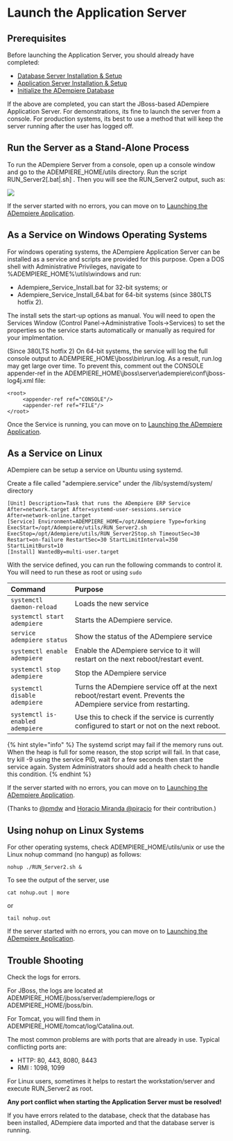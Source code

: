 # Launch the Application Server

## Prerequisites

Before launching the Application Server, you should already have completed:

* [Database Server Installation & Setup](database-server-installation-and-setup.md)
* [Application Server Installation & Setup](application-server-installation-and-setup.md)
* [Initialize the ADempiere Database](initialize-the-database.md)

If the above are completed, you can start the JBoss-based ADempiere Application Server. For demonstrations, its fine to launch the server from a console. For production systems, its best to use a method that will keep the server running after the user has logged off.

## Run the Server as a Stand-Alone Process

To run the ADempiere Server from a console, open up a console window and go to the ADEMPIERE\_HOME/utils directory. Run the script RUN\_Server2\[.bat\|.sh\] . Then you will see the RUN\_Server2 output, such as:

[![](http://wiki.adempiere.net/images/7/75/IS_RUN_Server2.PNG)](http://wiki.adempiere.net/File:IS_RUN_Server2.PNG)

If the server started with no errors, you can move on to [Launching the ADempiere Application](../../../introduction/getting-started/launching-the-application.md).

## As a Service on Windows Operating Systems

For windows operating systems, the ADempiere Application Server can be installed as a service and scripts are provided for this purpose. Open a DOS shell with Administrative Privileges, navigate to %ADEMPIERE\_HOME%\utils\windows and run:

* Adempiere\_Service\_Install.bat for 32-bit systems; or
* Adempiere\_Service\_Install\_64.bat for 64-bit systems \(since 380LTS hotfix 2\).

The install sets the start-up options as manual. You will need to open the Services Window \(Control Panel→Administrative Tools→Services\) to set the properties so the service starts automatically or manually as required for your implmentation.

\(Since 380LTS hotfix 2\) On 64-bit systems, the service will log the full console output to ADEMPIERE\_HOME\jboss\bin\run.log. As a result, run.log may get large over time. To prevent this, comment out the CONSOLE appender-ref in the ADEMPIERE\_HOME\jboss\server\adempiere\conf\jboss-log4j.xml file:

```text
<root>
     <appender-ref ref="CONSOLE"/>
     <appender-ref ref="FILE"/>
</root>
```

Once the Service is running, you can move on to [Launching the ADempiere Application](launch-the-application-server.md).

## As a Service on Linux

ADempiere can be setup a service on Ubuntu using systemd. 

 Create a file called "adempiere.service" under the /lib/systemd/system/ directory

```text
[Unit] Description=Task that runs the ADempiere ERP Service After=network.target After=systemd-user-sessions.service After=network-online.target
[Service] Environment=ADEMPIERE_HOME=/opt/Adempiere Type=forking ExecStart=/opt/Adempiere/utils/RUN_Server2.sh ExecStop=/opt/Adempiere/utils/RUN_Server2Stop.sh TimeoutSec=30 Restart=on-failure RestartSec=30 StartLimitInterval=350 StartLimitBurst=10
[Install] WantedBy=multi-user.target
```

With the service defined, you can run the following commands to control it. You will need to run these as root or using `sudo`

| Command | Purpose |
| :--- | :--- |
| `systemctl daemon-reload`  | Loads the new service |
| `systemctl start adempiere` | Starts the ADempiere service. |
| `service adempiere status` | Show the status of the ADempiere service |
| `systemctl enable adempiere` | Enable the ADempiere service to it will restart on the next reboot/restart event. |
| `systemctl stop adempiere` | Stop the ADempiere service |
| `systemctl disable adempiere` | Turns the ADempiere service off at the next reboot/restart event. Prevents the ADempiere service from restarting. |
| `systemctl is-enabled adempiere` | Use this to check if the service is currently configured to start or not on the next reboot. |

{% hint style="info" %}
The systemd script may fail if the memory runs out.  When the heap is full for some reason, the stop script will fail.   In that case,  try kill -9 using the service PID, wait for a few seconds then start the service again. System Administrators should add a health check to handle this condition.
{% endhint %}

If the server started with no errors, you can move on to [Launching the ADempiere Application](../../../introduction/getting-started/launching-the-application.md).

\(Thanks to [@pmdw](https://github.com/pmdw) and [Horacio Miranda @piracio](https://github.com/piracio) for their contribution.\)

## Using nohup on Linux Systems

For other operating systems, check ADEMPIERE\_HOME/utils/unix or use the Linux nohup command \(no hangup\) as follows:

```text
nohup ./RUN_Server2.sh &
```

To see the output of the server, use

```text
cat nohup.out | more
```

or

```text
tail nohup.out
```

If the server started with no errors, you can move on to [Launching the ADempiere Application](../../../introduction/getting-started/launching-the-application.md).

## Trouble Shooting

Check the logs for errors. 

For JBoss, the logs are located at ADEMPIERE\_HOME/jboss/server/adempiere/logs or ADEMPIERE\_HOME/jboss/bin.

For Tomcat, you will find them in ADEMPIERE\_HOME/tomcat/log/Catalina.out.

The most common problems are with ports that are already in use. Typical conflicting ports are:

* HTTP: 80, 443, 8080, 8443
* RMI : 1098, 1099

For Linux users, sometimes it helps to restart the workstation/server and execute RUN\_Server2 as root.

**Any port conflict when starting the Application Server must be resolved!**

If you have errors related to the database, check that the database has been installed, ADempiere data imported and that the database server is running.

